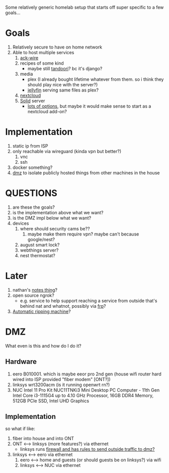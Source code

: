Some relatively generic homelab setup that starts off super specific to a few goals...

# Goals
 
1. Relatively secure to have on home network
1. Able to host multiple services
    1. [ack-wire](https://github.com/nwself/ack-wire/)
    1. recipes of some kind
        * maybe still [tandoori](https://github.com/TandoorRecipes/recipes)? bc it's django? 
    1. media
        * plex (I already bought lifetime whatever from them. so i think they should play nice with the server?)
        * [jellyfin](https://jellyfin.org/) serving same files as plex? 
    1. [nextcloud](https://nextcloud.com/)
    1. [Solid](https://solidproject.org/) server
        * [lots of options](https://solidproject.org//self-hosting/css), but maybe it would make sense to start as a nextcloud add-on?

# Implementation
1. static ip from ISP
1. only reachable via wireguard (kinda vpn but better?)
    1. vnc
    1. ssh
1. docker something?
1. [dmz](#DMZ) to isolate publicly hosted things from other machines in the house

# QUESTIONS
1. are these the goals?
1. is the implementation above what we want?
1. is the DMZ impl below what we want?
1. devices
    1. where should security cams be??
        1. maybe make them require vpn? maybe can't because google/nest?
    1. august smart lock?
    1. webthings server?
    1. nest thermostat?


# Later

1. nathan's [notes thing](https://raneto.com/)?
1. open source ngrok?
    * e.g. service to help support reaching a service from outside that's behind nat and whatnot, possibly via [frp](https://github.com/fatedier/frp#accessing-internal-web-services-with-custom-domains-in-lan)?
1. [Automatic ripping machine](https://github.com/automatic-ripping-machine/automatic-ripping-machine)?

# DMZ

What even is this and how do I do it? 

## Hardware
1. eero B010001. which is maybe eeor pro 2nd gen (house wifi router hard wired into ISP provided "fiber modem" [ONT?])
1. linksys wrt3200acm (is it running openwrt rn?)
1. NUC Intel 11 Pro Kit NUC11TNKi3 Mini Desktop PC Computer - 11th Gen Intel Core i3-1115G4 up to 4.10 GHz Processor, 16GB DDR4 Memory, 512GB PCIe SSD, Intel UHD Graphics

## Implementation
so what if like:
1. fiber into house and into ONT
1. ONT <--> linksys (more features?) via ethernet
    * linksys runs [firewall and has rules to send outside traffic to dmz?](https://openwrt.org/docs/guide-user/firewall/fw3_configurations/fw3_dmz)
1. linksys <--> eero via ethernet
    1. eero <--> home and guests (or should guests be on linksys?) via wifi
    1. linksys <--> NUC via ethernet

